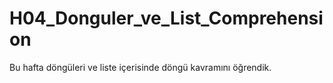# H04_Donguler_ve_List_Comprehension
Bu hafta döngüleri ve liste içerisinde döngü kavramını öğrendik.
